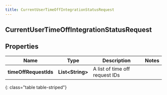 ```yaml
---
title: CurrentUserTimeOffIntegrationStatusRequest
---
```

## CurrentUserTimeOffIntegrationStatusRequest


## Properties

| Name | Type | Description | Notes |
| ------------ | ------------- | ------------- | ------------- |
| **timeOffRequestIds** | <!----><!---->**List&lt;String&gt;**<!----> | A list of time off request IDs |  |
{: class="table table-striped"}



